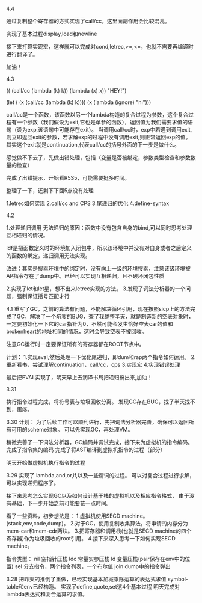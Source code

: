 4.4 

通过复制整个寄存器的方式实现了call/cc，这里面副作用会比较混乱。

实现了基本过程display,load和newline

接下来打算实现宏，这样就可以完成对cond,letrec,>=,<=，也就不需要再编译时进行翻译了。

加油！

4.3

((  (call/cc (lambda (k) k))
    	(lambda (x) x)) "HEY!")


(let ( (x (call/cc (lambda (k) k))))
   (x (lambda (ignore) "hi")))

call/cc是一个函数，该函数以另一个lambda构造的复合过程为参数，这个复合过程有一个参数（我们假设为exit,它也是单参的函数），返回值为我们需要求值的语句（设为exp,该语句中可能存在exit）。
当调用call/cc时，exp中若遇到调用exit,则立即返回exit的参数，若求解exp的过程中没有调用exit,则正常返回exp的值。
其实这个exit就是continuation,代表call/cc的括号外面的下一步是做什么。

感觉做不下去了，先做出错处理，包括（变量是否被绑定，参数类型检查和参数数量的检查）

完成了出错提示，开始看R5S5，可能需要挺多时间。

整理了一下，还剩下下面5点没有处理

1.letrec如何实现
2.call/cc and CPS
3.尾递归的优化
4.define-syntax


4.2

1.处理递归调用 无法递归的原因：函数中没有包含自身的bind,可以同时思考处理互相递归的情况。

ldf是把函数定义时的环境加入闭包中，所以该环境中并没有对自身或者之后定义的函数的绑定，递归调用无法实现。

改进：其实是搜索环境中的绑定时，没有向上一级的环境搜索，注意该级环境被AP指令存在了dump中。已经可以实现互相递归，且不破坏闭包性质

2.实现了let和let星，想不出来letrec实现的方法。
3.发现了词法分析器的一个问题，强制保证括号匹配才行

4.1
重写了GC，之前的算法有问题，不能解决循环引用，现在按照sicp上的方法完成了GC，解决了一个坑爹的BUG，查了我整整半天，就是制造新的空表对象时，一定要初始化一下它的car指针为0，不然可能会发生恰好空表car的值和brokenheart的地址相同的情况，这时会导致空表不被回收。

注意GC运行时一定要保证所有的寄存器都在ROOT节点中。

计划：
1.实现eval,然后处理一下优化尾递归，即dum和rap两个指令如何运用。
2.重新看书，尝试理解continuation，call/cc，cps
3.实现宏
4.实现错误处理

最后把EVAL实现了，明天早上去润泽书局把递归搞出来,加油！

3.31

执行指令过程完成，将符号表与垃圾回收分离。
发现GC存在BUG，找了半天找不到，蛋疼。

3.30
计划：  为了后续工作可以顺利进行，先把词法分析器完善，确保可以返回所有可用的scheme对象。
        可以先实现GC，再处理VM。

稍微完善了一下词法分析器，GC编码并调试完成，接下来为虚拟机的指令编码。
完成了指令集的编码
完成了将AST编译到虚拟机指令的过程（部分）

明天开始做虚拟机执行指令的过程

3.29
实现了
lambda,and,or,if,以及一些谓词的过程。
可以对复合过程进行求解，可以实现递归程序了。

接下来思考怎么实现GC以及如何设计基于栈的虚拟机以及相应指令格式，
由于没有基础，下一步开始之前可能要花一点时间。

看了一些资料，初步想法是：
1.虚拟机使用SECD machine。(stack,env,code,dump)。
2.对于GC，使用复制收集算法，将申请的内存分为mem-car和mem-cdr两块。
3.把寄存器和调用栈(也就是SECD machine的四个寄存器)作为垃圾回收的root引用。
4.接下来深入思考一下如何实现SECD machine。

指令类型：
nil 空指针压栈
ldc 常量实参压栈
ld  变量压栈(pair保存在env中的位置)
sel 分支指令，两个指令列表，一个布尔值
join dump中的指令弹出

3.28
把昨天的推倒了重做，已经实现基本加减乘除运算的表达式求值
symbol-table和env已经构造。
实现了define,quote,set这4个基本过程
明天完成对lambda表达式和复合运算的求值。

